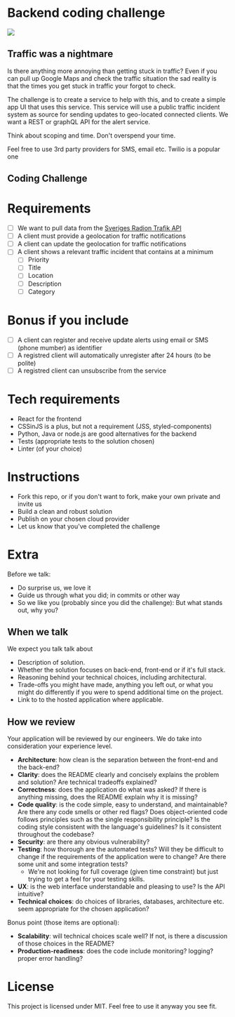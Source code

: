 Backend coding challenge
========================

![](https://images.unsplash.com/photo-1518558406542-3dc7f0e69a40?ixid=MXwxMjA3fDB8MHxwaG90by1wYWdlfHx8fGVufDB8fHw%3D&ixlib=rb-1.2.1&auto=format&fit=crop&w=3750&q=80)

Traffic was a nightmare
-----------------------

Is there anything more annoying than getting stuck in traffic? Even if you can pull up Google Maps and check the traffic situation the sad reality is that the times you get stuck in traffic your forgot to check.

The challenge is to create a service to help with this, and to create a simple app UI that uses this service.
This service will use a public traffic incident system as source for sending updates to geo-located connected clients.
We want a REST or graphQL API for the alert service.

Think about scoping and time. Don't overspend your time.

Feel free to use 3rd party providers for SMS, email etc. Twilio is a popular one

Coding Challenge
----------------

# Requirements

- [ ] We want to pull data from the [ Sveriges Radion Trafik API](https://sverigesradio.se/api/documentation/v2/metoder/trafik.html)
- [ ] A client must provide a geolocation for traffic notifications
- [ ] A client can update the geolocation for traffic notifications
- [ ] A client shows a relevant traffic incident that contains at a minimum
  - [ ] Priority
  - [ ] Title
  - [ ] Location
  - [ ] Description
  - [ ] Category

# Bonus if you include
- [ ] A client can register and receive update alerts using email or SMS (phone mumber) as identifier 
- [ ] A registred client will automatically unregister after 24 hours (to be polite)
- [ ] A registred client can unsubscribe from the service

# Tech requirements

- React for the frontend
- CSSinJS is a plus, but not a requirement (JSS, styled-components)
- Python, Java or node.js are good alternatives for the backend
- Tests (appropriate tests to the solution chosen)
- Linter (of your choice)

# Instructions

- Fork this repo, or if you don't want to fork, make your own private and invite us
- Build a clean and robust solution 
- Publish on your chosen cloud provider
- Let us know that you've completed the challenge

# Extra

Before we talk:
- Do surprise us, we love it
- Guide us through what you did; in commits or other way
- So we like you (probably since you did the challenge): But what stands out, why you?


When we talk
------------

We expect you talk talk about

* Description of solution.
* Whether the solution focuses on back-end, front-end or if it's full stack.
* Reasoning behind your technical choices, including architectural. 
* Trade-offs you might have made, anything you left out, or what you might do differently if you were to spend additional time on the project.
* Link to to the hosted application where applicable.

How we review
-------------

Your application will be reviewed by our engineers. We do take into consideration your experience level.

* **Architecture**: how clean is the separation between the front-end and the back-end?
* **Clarity**: does the README clearly and concisely explains the problem and solution? Are technical tradeoffs explained?
* **Correctness**: does the application do what was asked? If there is anything missing, does the README explain why it is missing?
* **Code quality**: is the code simple, easy to understand, and maintainable?  Are there any code smells or other red flags? Does object-oriented code follows principles such as the single responsibility principle? Is the coding style consistent with the language's guidelines? Is it consistent throughout the codebase?
* **Security**: are there any obvious vulnerability?
* **Testing**: how thorough are the automated tests? Will they be difficult to change if the requirements of the application were to change? Are there some unit and some integration tests?
	* We're not looking for full coverage (given time constraint) but just trying to get a feel for your testing skills.
* **UX**: is the web interface understandable and pleasing to use? Is the API intuitive?
* **Technical choices**: do choices of libraries, databases, architecture etc. seem appropriate for the chosen application?

Bonus point (those items are optional):

* **Scalability**: will technical choices scale well? If not, is there a discussion of those choices in the README? 
* **Production-readiness**: does the code include monitoring? logging? proper error handling?



# License

This project is licensed under MIT. Feel free to use it anyway you see fit.

